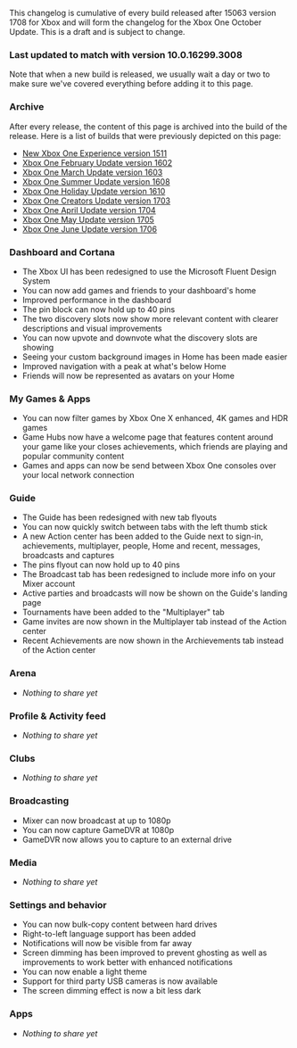 This changelog is cumulative of every build released after 15063 version 1708 for Xbox and will form the changelog for the Xbox One October Update. This is a draft and is subject to change.

### Last updated to match with version 10.0.16299.3008
Note that when a new build is released, we usually wait a day or two to make sure we've covered everything before adding it to this page.

### Archive
After every release, the content of this page is archived into the build of the release. Here is a list of builds that were previously depicted on this page:

- [New Xbox One Experience version 1511](http://changewindows.org/build/10586/xbox)
- [Xbox One February Update version 1602](http://changewindows.org/build/10586/xbox)
- [Xbox One March Update version 1603](http://changewindows.org/build/10586/xbox)
- [Xbox One Summer Update version 1608](http://changewindows.org/build/14393/xbox)
- [Xbox One Holiday Update version 1610](http://changewindows.org/build/14393/xbox)
- [Xbox One Creators Update version 1703](http://changewindows.org/build/15063/xbox#1005)
- [Xbox One April Update version 1704](http://changewindows.org/build/15063/xbox#2019)
- [Xbox One May Update version 1705](http://changewindows.org/build/15063/xbox#3054)
- [Xbox One June Update version 1706](http://changewindows.org/build/15063/xbox#4082)

### Dashboard and Cortana
- The Xbox UI has been redesigned to use the Microsoft Fluent Design System
- You can now add games and friends to your dashboard's home
- Improved performance in the dashboard
- The pin block can now hold up to 40 pins
- The two discovery slots now show more relevant content with clearer descriptions and visual improvements
- You can now upvote and downvote what the discovery slots are showing
- Seeing your custom background images in Home has been made easier
- Improved navigation with a peak at what's below Home
- Friends will now be represented as avatars on your Home

### My Games & Apps
- You can now filter games by Xbox One X enhanced, 4K games and HDR games
- Game Hubs now have a welcome page that features content around your game like your closes achievements, which friends are playing and popular community content
- Games and apps can now be send between Xbox One consoles over your local network connection

### Guide
- The Guide has been redesigned with new tab flyouts
- You can now quickly switch between tabs with the left thumb stick
- A new Action center has been added to the Guide next to sign-in, achievements, multiplayer, people, Home and recent, messages, broadcasts and captures
- The pins flyout can now hold up to 40 pins
- The Broadcast tab has been redesigned to include more info on your Mixer account
- Active parties and broadcasts will now be shown on the Guide's landing page
- Tournaments have been added to the "Multiplayer" tab
- Game invites are now shown in the Multiplayer tab instead of the Action center
- Recent Achievements are now shown in the Archievements tab instead of the Action center

### Arena
- _Nothing to share yet_

### Profile & Activity feed
- _Nothing to share yet_

### Clubs
- _Nothing to share yet_

### Broadcasting
- Mixer can now broadcast at up to 1080p
- You can now capture GameDVR at 1080p
- GameDVR now allows you to capture to an external drive

### Media
- _Nothing to share yet_

### Settings and behavior
- You can now bulk-copy content between hard drives
- Right-to-left language support has been added
- Notifications will now be visible from far away
- Screen dimming has been improved to prevent ghosting as well as improvements to work better with enhanced notifications
- You can now enable a light theme
- Support for third party USB cameras is now available
- The screen dimming effect is now a bit less dark

### Apps
- _Nothing to share yet_